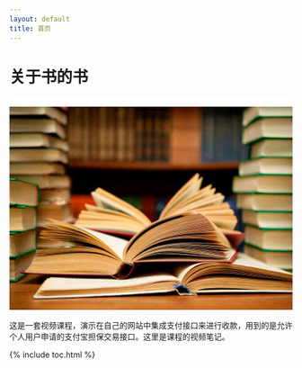 ```yaml
---
layout: default
title: 首页
---
```


<div class="index header">
  <div class="container">
    <h1 class="book-title">
      关于书的书
    </h1>
  </div>
</div>

<div class="container">
  <img class="book-cover" src="images/index/cover.jpg"/>
  <p class='book-description'>
    这是一套视频课程，演示在自己的网站中集成支付接口来进行收款，用到的是允许个人用户申请的支付宝担保交易接口。这里是课程的视频笔记。
  </p>
</div>

{% include toc.html %}
